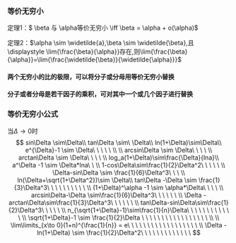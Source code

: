 ### 等价无穷小

定理1：$ \beta 与 \alpha等价无穷小 \iff \beta = \alpha + o(\alpha)$

定理2：$\alpha \sim \widetilde{a},\beta \sim \widetilde{\beta},且\displaystyle \lim{\frac{\beta}{\alpha}}存在,则\lim{\frac{\beta}{\alpha}}=\lim{\frac{\widetilde{\beta}}{\widetilde{\alpha}}}$

#### 两个无穷小的比的极限，可以将分子或分母用等价无穷小替换

#### 分子或者分母是若干因子的乘积，可对其中一个或几个因子进行替换



### 等价无穷小公式

当$\Delta \to 0$时
$$
sin\Delta \sim\Delta\\ 
tan\Delta \sim\ \Delta\\
ln(1+\Delta)\sim\Delta\\
e^{\Delta}-1 \sim \Delta\ \ \ \ \ \\  \\
arcsin\Delta \sim \Delta\ \ \ \ \\
arctan\Delta \sim \Delta\ \ \ \ \\
log_a(1+\Delta)\sim\frac{\Delta}{lna}\\
a^\Delta -1 \sim \Delta*lna\ \ \\
1-cos\Delta\sim\frac{1}{2}\Delta^2\ \ \ \ \ \\
\Delta-sin\Delta \sim \frac{1}{6}\Delta^3\ \ \ \\
ln(\Delta+\sqrt{1+\Delta^2})\sim \Delta\\
tan\Delta -\Delta \sim \frac{1}{3}\Delta^3\ \ \ \ \ \ \ \ \ \ \\
(1+\Delta)^\alpha -1 \sim \alpha*\Delta\ \ \ \ \\
arcsin\Delta-\Delta \sim\frac{1}{6}\Delta^3\ \ \ \ \ \ \\
\Delta -arctan\Delta\sim\frac{1}{3}\Delta^3\ \ \ \ \ \ \\
tan\Delta-sin\Delta\sim\frac{1}{2}\Delta^3\ \ \ \ \ \\
n_{\sqrt{1+\Delta}-1}\sim\frac{1}{n}\Delta\ \ \ \ \ \ \ \ \ \ \ \ \\
\sqrt{1+\Delta}-1 \sim \frac{1}{2}\Delta \ \ \ \ \ \ \ \ \ \ \ \ \ \ \ \ \ \\ \\
\lim\limits_{x\to 0}(1+n)^{\frac{1}{n}} =  e\ \ \ \ \ \ \ \ \ \ \ \ \ \ \ \ \ \ 
\\
\Delta - ln(1+\Delta) \sim \frac{1}{2}\Delta^2\ \ \ \ \ \ \ \ \ \ \ \ \
$$

 
